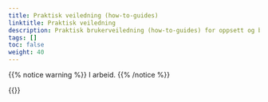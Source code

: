 ```yaml
---
title: Praktisk veiledning (how-to-guides)
linktitle: Praktisk veiledning
description: Praktisk brukerveiledning (how-to-guides) for oppsett og bruk av Altinn 3 Formidling, for både teknisk personnel og sluttbrukere.
tags: []
toc: false
weight: 40
---
```


{{% notice warning  %}}
I arbeid.
{{% /notice %}}

{{<children />}}
